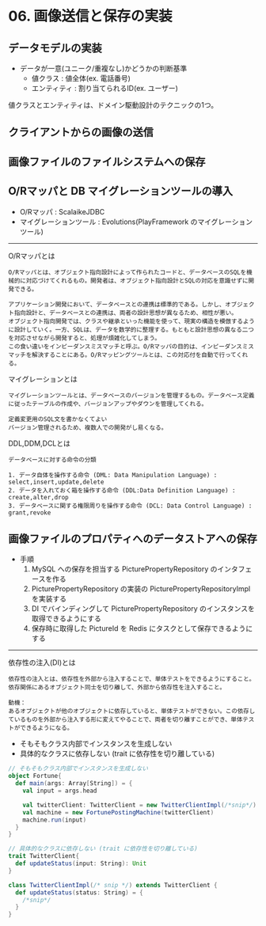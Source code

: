 # 06. 画像送信と保存の実装

## データモデルの実装

- データが一意(ユニーク/重複なし)かどうかの判断基準
  - 値クラス : 値全体(ex. 電話番号)
  - エンティティ : 割り当てられるID(ex. ユーザー)

値クラスとエンティティは、ドメイン駆動設計のテクニックの1つ。

## クライアントからの画像の送信
## 画像ファイルのファイルシステムへの保存
## O/Rマッパと DB マイグレーションツールの導入

- O/Rマッパ : ScalaikeJDBC
- マイグレーションツール : Evolutions(PlayFramework のマイグレーションツール)

---

O/Rマッパとは

```
O/Rマッパとは、オブジェクト指向設計によって作られたコードと、データベースのSQLを機械的に対応づけてくれるもの。開発者は、オブジェクト指向設計とSQLの対応を意識せずに開発できる。

アプリケーション開発において、データベースとの連携は標準的である。しかし、オブジェクト指向設計と、データベースとの連携は、両者の設計思想が異なるため、相性が悪い。
オブジェクト指向開発では、クラスや継承といった機能を使って、現実の構造を模倣するように設計していく。一方、SQLは、データを数学的に整理する。もともと設計思想の異なる二つを対応させながら開発すると、処理が煩雑化してしまう。
この食い違いをインピーダンスミスマッチと呼ぶ。O/Rマッパの目的は、インピーダンスミスマッチを解決することにある。O/Rマッピングツールとは、この対応付を自動で行ってくれる。
```

マイグレーションとは

```
マイグレーションツールとは、データベースのバージョンを管理するもの。データベース定義に従ったテーブルの作成や、バージョンアップやダウンを管理してくれる。

定義変更用のSQL文を書かなくてよい
バージョン管理されるため、複数人での開発がし易くなる。
```

DDL,DDM,DCLとは

```
データベースに対する命令の分類

1. データ自体を操作する命令 (DML: Data Manipulation Language) : select,insert,update,delete
2. データを入れておく箱を操作する命令 (DDL:Data Definition Language) : create,alter,drop
3. データベースに関する権限周りを操作する命令 (DCL: Data Control Language) : grant,revoke
```

## 画像ファイルのプロパティへのデータストアへの保存

- 手順
  1. MySQL への保存を担当する PicturePropertyRepository のインタフェースを作る
  2. PicturePropertyRepository の実装の PicturePropertyRepositoryImpl を実装する
  3. DI でバインディングして PicturePropertyRepository のインスタンスを取得できるようにする
  4. 保存時に取得した PictureId を Redis にタスクとして保存できるようにする

---

依存性の注入(DI)とは

```
依存性の注入とは、依存性を外部から注入することで、単体テストをできるようにすること。依存関係にあるオブジェクト同士を切り離して、外部から依存性を注入すること。

動機：
あるオブジェクトが他のオブジェクトに依存していると、単体テストができない。この依存しているものを外部から注入する形に変えてやることで、両者を切り離すことができ、単体テストができるようになる。
```

- そもそもクラス内部でインスタンスを生成しない
- 具体的なクラスに依存しない (trait に依存性を切り離している)

```scala
// そもそもクラス内部でインスタンスを生成しない
object Fortune{
  def main(args: Array[String]) = {
    val input = args.head

    val twitterClient: TwitterClient = new TwitterClientImpl(/*snip*/) //...(1)
    val machine = new FortunePostingMachine(twitterClient)
    machine.run(input)
  }
}

// 具体的なクラスに依存しない (trait に依存性を切り離している)
trait TwitterClient{
  def updateStatus(input: String): Unit
}

class TwitterClientImpl(/* snip */) extends TwitterClient {
  def updateStatus(status: String) = {
    /*snip*/
  }
}
```
